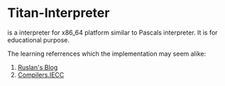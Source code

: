 # Titan-Interpreter

is a interpreter for x86_64 platform similar to Pascals interpreter. It is for educational purpose.

The learning referrences which the implementation may seem alike:
1. [Ruslan's Blog](https://ruslanspivak.com/)
2. [Compilers.IECC](https://compilers.iecc.com/crenshaw/)
